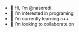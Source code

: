 - 👋 Hi, I’m @naseredi
- 👀 I’m interested in programing 
- 🌱 I’m currently learning c++
- 💞️ I’m looking to collaborate on 

<!---
naseredi/naseredi is a ✨ special ✨ repository because its `README.md` (this file) appears on your GitHub profile.
You can click the Preview link to take a look at your changes.
--->
